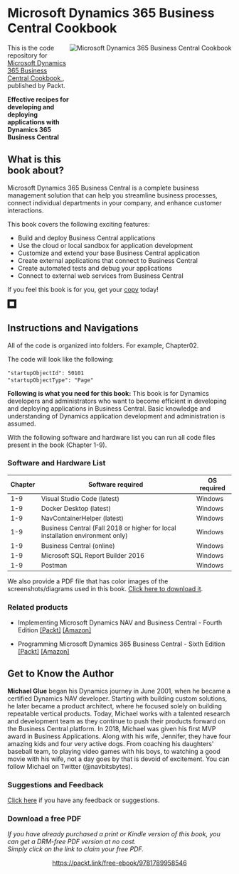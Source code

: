 # Microsoft Dynamics 365 Business Central Cookbook 

<a href="https://www.packtpub.com/business-other/microsoft-dynamics-365-business-central-cookbook?utm_source=github&utm_medium=repository&utm_campaign=9781789958546"><img src="https://www.packtpub.com/media/catalog/product/cache/e4d64343b1bc593f1c5348fe05efa4a6/9/7/9781789958546-original.jpeg" alt="Microsoft Dynamics 365 Business Central Cookbook " height="256px" align="right"></a>

This is the code repository for [Microsoft Dynamics 365 Business Central Cookbook ](https://www.packtpub.com/business-other/microsoft-dynamics-365-business-central-cookbook?utm_source=github&utm_medium=repository&utm_campaign=9781789958546), published by Packt.

**Effective recipes for developing and deploying applications with Dynamics 365 Business Central**

## What is this book about?
Microsoft Dynamics 365 Business Central is a complete business management solution that can help you streamline business processes, connect individual departments in your company, and enhance customer interactions.

This book covers the following exciting features:
* Build and deploy Business Central applications 
* Use the cloud or local sandbox for application development 
* Customize and extend your base Business Central application 
* Create external applications that connect to Business Central 
* Create automated tests and debug your applications 
* Connect to external web services from Business Central

If you feel this book is for you, get your [copy](https://www.amazon.com/dp/1789958547) today!

<a href="https://www.packtpub.com/?utm_source=github&utm_medium=banner&utm_campaign=GitHubBanner"><img src="https://raw.githubusercontent.com/PacktPublishing/GitHub/master/GitHub.png" 
alt="https://www.packtpub.com/" border="5" /></a>

## Instructions and Navigations
All of the code is organized into folders. For example, Chapter02.

The code will look like the following:
```
"startupObjectId": 50101
"startupObjectType": "Page"
```

**Following is what you need for this book:**
This book is for Dynamics developers and administrators who want to become efficient in developing and deploying applications in Business Central. Basic knowledge and understanding of Dynamics application development and administration is assumed.

With the following software and hardware list you can run all code files present in the book (Chapter 1-9).
### Software and Hardware List
| Chapter | Software required | OS required |
| -------- | ------------------------------------ | ----------------------------------- |
| 1-9 | Visual Studio Code (latest) | Windows |
| 1-9 | Docker Desktop (latest) | Windows |
| 1-9 | NavContainerHelper (latest) | Windows |
| 1-9 | Business Central (Fall 2018 or higher for local installation environment only)  | Windows |
| 1-9 | Business Central (online) | Windows |
| 1-9 | Microsoft SQL Report Builder 2016 | Windows |
| 1-9 | Postman | Windows |

We also provide a PDF file that has color images of the screenshots/diagrams used in this book. [Click here to download it](http://www.packtpub.com/sites/default/files/downloads/9781789958546_ColorImages.pdf).

### Related products
* Implementing Microsoft Dynamics NAV and Business Central - Fourth Edition  [[Packt]](https://www.packtpub.com/application-development/implementing-microsoft-dynamics-365-business-central-premise-fourth-edition?utm_source=github&utm_medium=repository&utm_campaign=9781789133936) [[Amazon]](https://www.amazon.com/dp/B07GVPYT82)

* Programming Microsoft Dynamics 365 Business Central - Sixth Edition  [[Packt]](https://www.packtpub.com/in/application-development/programming-microsoft-dynamics-365-business-central-sixth-edition?utm_source=github&utm_medium=repository&utm_campaign=9781789137798) [[Amazon]](https://www.amazon.com/dp/1789137799)

## Get to Know the Author
**Michael Glue**
began his Dynamics journey in June 2001, when he became a certified Dynamics NAV developer. Starting with building custom solutions, he later became a product architect, where he focused solely on building repeatable vertical products. Today, Michael works with a talented research and development team as they continue to push their products forward on the Business Central platform. In 2018, Michael was given his first MVP award in Business Applications. Along with his wife, Jennifer, they have four amazing kids and four very active dogs. From coaching his daughters' baseball team, to playing video games with his boys, to watching a good movie with his wife, not a day goes by that is devoid of excitement. You can follow Michael on Twitter (@navbitsbytes).

### Suggestions and Feedback
[Click here](https://docs.google.com/forms/d/e/1FAIpQLSdy7dATC6QmEL81FIUuymZ0Wy9vH1jHkvpY57OiMeKGqib_Ow/viewform) if you have any feedback or suggestions.


### Download a free PDF

 <i>If you have already purchased a print or Kindle version of this book, you can get a DRM-free PDF version at no cost.<br>Simply click on the link to claim your free PDF.</i>
<p align="center"> <a href="https://packt.link/free-ebook/9781789958546">https://packt.link/free-ebook/9781789958546 </a> </p>